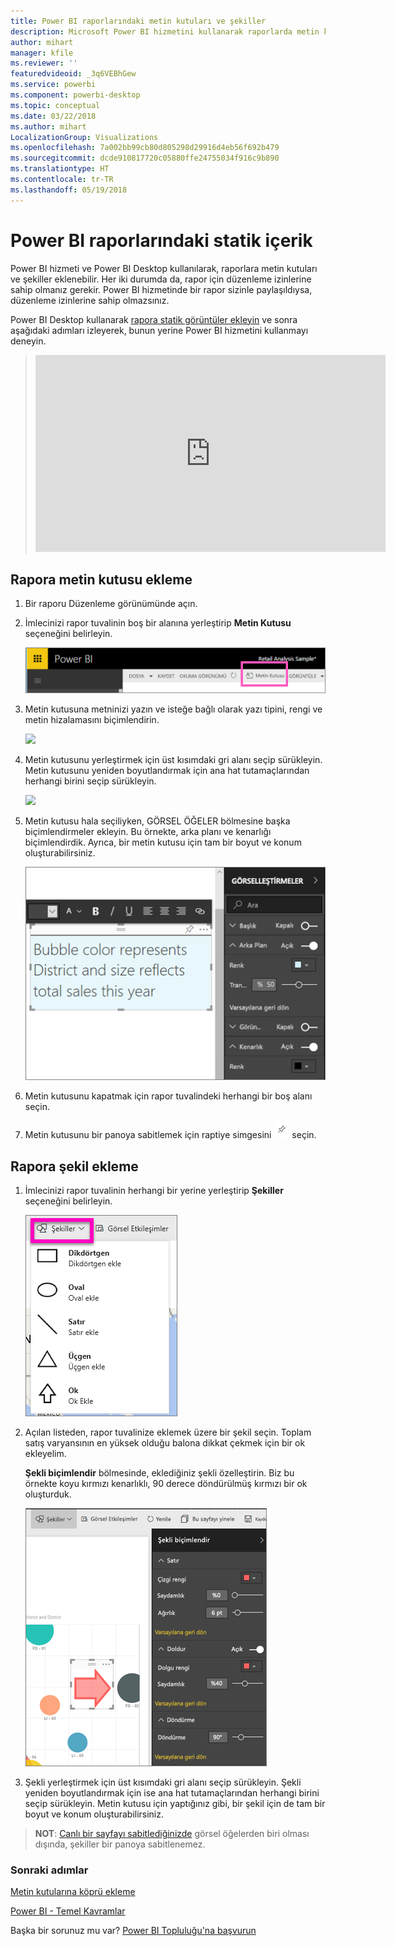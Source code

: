 ```yaml
---
title: Power BI raporlarındaki metin kutuları ve şekiller
description: Microsoft Power BI hizmetini kullanarak raporlarda metin kutuları ve şekiller oluşturmaya ve eklemeye ilişkin belgeler.
author: mihart
manager: kfile
ms.reviewer: ''
featuredvideoid: _3q6VEBhGew
ms.service: powerbi
ms.component: powerbi-desktop
ms.topic: conceptual
ms.date: 03/22/2018
ms.author: mihart
LocalizationGroup: Visualizations
ms.openlocfilehash: 7a002bb99cb80d805298d29916d4eb56f692b479
ms.sourcegitcommit: dcde910817720c05880ffe24755034f916c9b890
ms.translationtype: HT
ms.contentlocale: tr-TR
ms.lasthandoff: 05/19/2018
---
```

# <a name="static-content-in-power-bi-reports"></a>Power BI raporlarındaki statik içerik
Power BI hizmeti ve Power BI Desktop kullanılarak, raporlara metin kutuları ve şekiller eklenebilir. Her iki durumda da, rapor için düzenleme izinlerine sahip olmanız gerekir. Power BI hizmetinde bir rapor sizinle paylaşıldıysa, düzenleme izinlerine sahip olmazsınız. 

Power BI Desktop kullanarak [rapora statik görüntüler ekleyin](guided-learning/visualizations.yml?tutorial-step=11) ve sonra aşağıdaki adımları izleyerek, bunun yerine Power BI hizmetini kullanmayı deneyin.
> 
> <iframe width="560" height="315" src="https://www.youtube.com/embed/_3q6VEBhGew" frameborder="0" allowfullscreen></iframe>
> 

## <a name="add-a-text-box-to-a-report"></a>Rapora metin kutusu ekleme
1. Bir raporu Düzenleme görünümünde açın.

2. İmlecinizi rapor tuvalinin boş bir alanına yerleştirip **Metin Kutusu** seçeneğini belirleyin.
   
   ![](media/power-bi-reports-add-text-and-shapes/pbi_textbox.png)
2. Metin kutusuna metninizi yazın ve isteğe bağlı olarak yazı tipini, rengi ve metin hizalamasını biçimlendirin. 
   
   ![](media/power-bi-reports-add-text-and-shapes/pbi_textbox2new.png)
3. Metin kutusunu yerleştirmek için üst kısımdaki gri alanı seçip sürükleyin. Metin kutusunu yeniden boyutlandırmak için ana hat tutamaçlarından herhangi birini seçip sürükleyin. 
   
   ![](media/power-bi-reports-add-text-and-shapes/textboxsmaller.gif)

4. Metin kutusu hala seçiliyken, GÖRSEL ÖĞELER bölmesine başka biçimlendirmeler ekleyin. Bu örnekte, arka planı ve kenarlığı biçimlendirdik. Ayrıca, bir metin kutusu için tam bir boyut ve konum oluşturabilirsiniz.  

   ![](media/power-bi-reports-add-text-and-shapes/power-bi-borders.png)

5. Metin kutusunu kapatmak için rapor tuvalindeki herhangi bir boş alanı seçin. 

5. Metin kutusunu bir panoya sabitlemek için raptiye simgesini ![](media/power-bi-reports-add-text-and-shapes/pbi_pintile.png) seçin. 

## <a name="add-a-shape-to-a-report"></a>Rapora şekil ekleme
1. İmlecinizi rapor tuvalinin herhangi bir yerine yerleştirip **Şekiller** seçeneğini belirleyin.
   
   ![](media/power-bi-reports-add-text-and-shapes/power-bi-shapes.png)
2. Açılan listeden, rapor tuvalinize eklemek üzere bir şekil seçin. Toplam satış varyansının en yüksek olduğu balona dikkat çekmek için bir ok ekleyelim. 
   
   **Şekli biçimlendir** bölmesinde, eklediğiniz şekli özelleştirin. Biz bu örnekte koyu kırmızı kenarlıklı, 90 derece döndürülmüş kırmızı bir ok oluşturduk.
   
   ![](media/power-bi-reports-add-text-and-shapes/power-bi-arrrow.png)
3. Şekli yerleştirmek için üst kısımdaki gri alanı seçip sürükleyin. Şekli yeniden boyutlandırmak için ise ana hat tutamaçlarından herhangi birini seçip sürükleyin. Metin kutusu için yaptığınız gibi, bir şekil için de tam bir boyut ve konum oluşturabilirsiniz.

> **NOT**: [Canlı bir sayfayı sabitlediğinizde](service-dashboard-pin-live-tile-from-report.md) görsel öğelerden biri olması dışında, şekiller bir panoya sabitlenemez. 
> 
> 

### <a name="next-steps"></a>Sonraki adımlar
[Metin kutularına köprü ekleme](service-add-hyperlink-to-text-box.md)

[Power BI - Temel Kavramlar](service-basic-concepts.md)

Başka bir sorunuz mu var? [Power BI Topluluğu'na başvurun](http://community.powerbi.com/)
